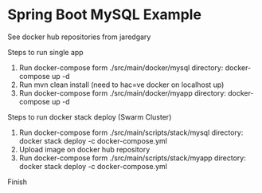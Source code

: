 # Spring Boot MySQL Example

See docker hub repositories from jaredgary

Steps to run single app
1. Run docker-compose form ./src/main/docker/mysql directory: docker-compose up -d
2. Run mvn clean install (need to hac=ve docker on localhost up)
3. Run docker-compose form ./src/main/docker/myapp directory: docker-compose up -d

Steps to run docker stack deploy (Swarm Cluster)
1. Run docker-compose form ./src/main/scripts/stack/mysql directory: docker stack deploy -c docker-compose.yml <name>
2. Upload image on docker hub repository
3. Run docker-compose form ./src/main/scripts/stack/myapp directory: docker stack deploy -c docker-compose.yml <name>

Finish